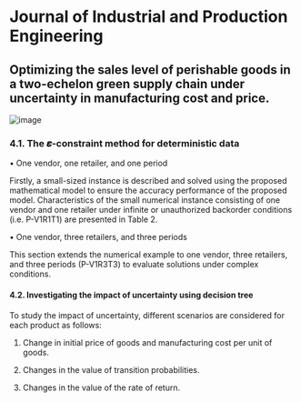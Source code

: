 # Journal of Industrial and Production Engineering


## Optimizing the sales level of perishable goods in a two-echelon green supply chain under uncertainty in manufacturing cost and price.




![image](https://user-images.githubusercontent.com/89356245/178157719-dbd85fba-443c-4d84-ad55-9d494fb378b3.png)


### 4.1.	The 𝜺-constraint method for deterministic data

•	One vendor, one retailer, and one period

Firstly, a small-sized instance is described and solved using the proposed mathematical model to ensure the accuracy performance of the proposed model. Characteristics of the small numerical instance consisting of one vendor and one retailer under infinite or unauthorized backorder conditions (i.e. P-V1R1T1) are presented in Table 2.

•	One vendor, three retailers, and three periods

This section extends the numerical example to one vendor, three retailers, and three periods (P-V1R3T3) to evaluate solutions under complex conditions.


#### 4.2.	Investigating the impact of uncertainty using decision tree

To study the impact of uncertainty, different scenarios are considered for each product as follows:

1. Change in initial price of goods and manufacturing cost per unit of goods.

2. Changes in the value of transition probabilities.

3. Changes in the value of the rate of return.

